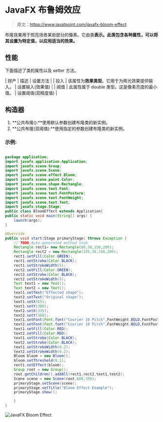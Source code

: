 # JavaFX 布鲁姆效应

> 原文：<https://www.javatpoint.com/javafx-bloom-effect>

布隆效果用于照亮场景某些部分的像素。它由类**表示。此类包含各种属性，可以将其设置为特定值，以应用适当的效果。**

## 性能

下面描述了类的属性以及 setter 方法。

| 财产 | 描述 | 设置方法 |
| 投入 | 该属性为**效果类型**。它用于为辉光效果提供输入。 | 设置输入(效果值) |
| 阈值 | 此属性属于 double 类型。这是像素亮度的最小值。 | 设置阈值(双精度值) |

## 构造器

1.  **公共布隆():**使用默认参数创建布隆类的新实例。
2.  **公共布隆(双阈值):**使用指定的参数创建布隆类的新实例。

### 示例:

```java

package application;
import javafx.application.Application;
import javafx.scene.Group;
import javafx.scene.Scene;
import javafx.scene.effect.Bloom;
import javafx.scene.paint.Color;
import javafx.scene.shape.Rectangle;
import javafx.scene.text.Font;
import javafx.scene.text.FontPosture;
import javafx.scene.text.FontWeight;
import javafx.scene.text.Text;
import javafx.stage.Stage;
public class BloomEffect extends Application{
public static void main(String[] args) {
	launch(args);
}

@Override
public void start(Stage primaryStage) throws Exception {
	// TODO Auto-generated method stub
	Rectangle rect1= new Rectangle(60,50,150,200);
	Rectangle rect2 = new Rectangle(325,50,150,200);
	rect1.setFill(Color.GREEN);
	rect1.setStroke(Color.BLACK);
	rect1.setStrokeWidth(5);
	rect2.setFill(Color.GREEN);
	rect2.setStroke(Color.BLACK);
	rect2.setStrokeWidth(5);
	Text text1 = new Text();
	Text text2 = new Text();
	text1.setText("Effected shape");
	text2.setText("Original shape");
	text1.setX(65);
	text1.setY(300);
	text2.setX(335);
	text2.setY(300);
	text1.setFont(Font.font("Courier 10 Pitch",FontWeight.BOLD,FontPosture.REGULAR,16));
	text2.setFont(Font.font("Courier 10 Pitch",FontWeight.BOLD,FontPosture.REGULAR,16));
	text1.setFill(Color.RED);
	text2.setFill(Color.RED);
	text1.setStroke(Color.BLACK);
	text2.setStroke(Color.BLACK);
	text1.setStrokeWidth(0.2);
	text2.setStrokeWidth(0.2);
	Bloom bloom = new Bloom();
	bloom.setThreshold(0.1);
	rect1.setEffect(bloom);
	Group root = new Group();
	root.getChildren().addAll(rect1,rect2,text1,text2);
	Scene scene = new Scene(root,600,350);
	primaryStage.setScene(scene);
	primaryStage.setTitle("Bloom Effect Example");
	primaryStage.show();

	}
}

```

![JavaFX Bloom Effect](../img/9e3575314ced6b2f0dbb781c8a65c807.png)
